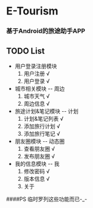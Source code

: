 # E-Tourism
### 基于Android的旅途助手APP

## TODO List
* 用户登录注册模块
	1. 用户注册 √
	2. 用户登录 √
* 城市相关模块 -- 周边
	1. 城市天气 √
	2. 周边信息 √
* 旅途计划&笔记模块 -- 计划
    1. 计划&笔记列表 √
	2. 添加旅行计划 √
	3. 添加旅行笔记 √
* 朋友圈模块 -- 动态圈
	1. 查看朋友圈 √
	2. 发布朋友圈 √
* 我的信息模块 -- 我
    1. 修改密码 √
    2. 版本信息 √
    3. 关于

####PS
临时罗列这些功能而已-_-
